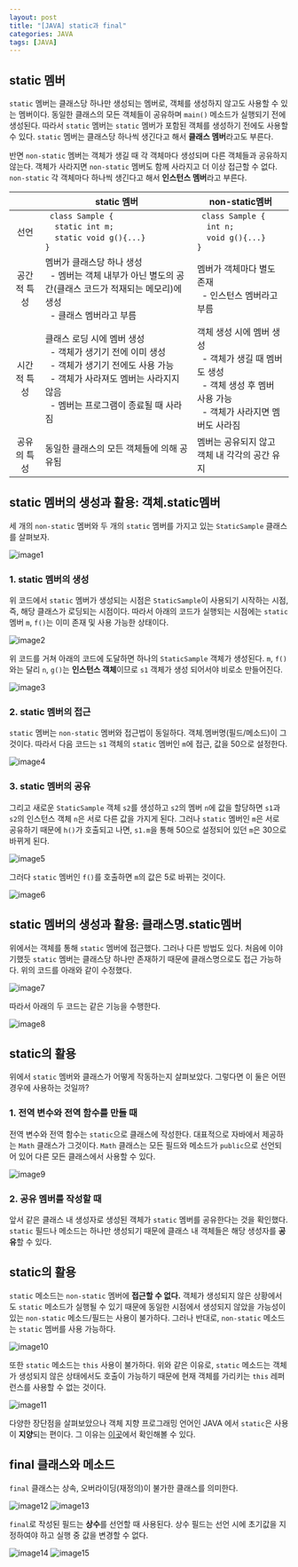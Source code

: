 ```yaml
---
layout: post
title: "[JAVA] static과 final" 
categories: JAVA
tags: [JAVA]
---
```


## static 멤버  
  
`static` 멤버는 클래스당 하나만 생성되는 멤버로, 객체를 생성하지 않고도 사용할 수 있는 멤버이다. 동일한 클래스의 모든 객체들이 공유하며 `main()` 메소드가 실행되기 전에 생성된다.
따라서 `static` 멤버는 `static` 멤버가 포함된 객체를 생성하기 전에도 사용할 수 있다. `static` 멤버는 클래스당 하나씩 생긴다고 해서 **클래스 멤버**라고도 부른다.

반면 `non-static` 멤버는 객체가 생길 때 각 객체마다 생성되며 다른 객체들과 공유하지 않는다. 객체가 사라지면 `non-static` 멤버도 함께 사라지고 더 이상 접근할 수 없다. 
`non-static` 각 객체마다 하나씩 생긴다고 해서 **인스턴스 멤버**라고 부른다.

| |static 멤버|non-static멤버|
|:---:|---|---|
|선언|``` class Sample {``` </br>&nbsp;&nbsp;&nbsp;&nbsp;```static int m;```</br>&nbsp;&nbsp;&nbsp;&nbsp;```static void g(){...}```</br>```}```|``` class Sample {```</br>&nbsp;&nbsp;&nbsp;&nbsp;```int n;```</br>&nbsp;&nbsp;&nbsp;&nbsp;```void g(){...}```</br>```}```|
|공간적 특성|멤버가 클래스당 하나 생성</br>&nbsp;&nbsp;- 멤버는 객체 내부가 아닌 별도의 공간(클래스 코드가 적재되는 메모리)에 생성</br>&nbsp;&nbsp;- 클래스 멤버라고 부름|멤버가 객체마다 별도 존재</br>&nbsp;&nbsp;- 인스턴스 멤버라고 부름|
|시간적 특성|클래스 로딩 시에 멤버 생성 </br>&nbsp;&nbsp;- 객체가 생기기 전에 이미 생성 </br>&nbsp;&nbsp;- 객체가 생기기 전에도 사용 가능 </br>&nbsp;&nbsp;- 객체가 사라져도 멤버는 사라지지 않음 </br>&nbsp;&nbsp;- 멤버는 프로그램이 종료될 때 사라짐|객체 생성 시에 멤버 생성 </br>&nbsp;&nbsp;- 객체가 생길 때 멤버도 생성 </br>&nbsp;&nbsp;- 객체 생성 후 멤버 사용 가능 </br>&nbsp;&nbsp;- 객체가 사라지면 멤버도 사라짐|
|공유의 특성|동일한 클래스의 모든 객체들에 의해 공유됨|멤버는 공유되지 않고 객체 내 각각의 공간 유지|



## static 멤버의 생성과 활용: 객체.static멤버

세 개의 `non-static` 멤버와 두 개의 `static` 멤버를 가지고 있는 `StaticSample` 클래스를 살펴보자.

![image1](/assets/images/JavaImages/43.png) 

### 1. static 멤버의 생성  

 위 코드에서 `static` 멤버가 생성되는 시점은 `StaticSample`이 사용되기 시작하는 시점, 즉, 해당 클래스가 로딩되는 시점이다. 
 따라서 아래의 코드가 실행되는 시점에는 `static` 멤버 `m`, `f()`는 이미 존재 및 사용 가능한 상태이다. 
 
![image2](/assets/images/JavaImages/44.png) 
 
 위 코드를 거쳐 아래의 코드에 도달하면 하나의 `StaticSample` 객체가 생성된다. `m`, `f()`와는 달리 `n`, `g()`는 **인스턴스 객체**이므로 `s1` 객체가 생성 되어서야 비로소 만들어진다. 
 
![image3](/assets/images/JavaImages/45.png) 
 



### 2. static 멤버의 접근

 `static` 멤버는 `non-static` 멤버와 접근법이 동일하다. 객체.멤버명(필드/메소드)이 그것이다. 따라서 다음 코드는 `s1` 객체의 `static` 멤버인 `m`에 접근, 값을 50으로 설정한다. 

![image4](/assets/images/JavaImages/46.png)




### 3. static 멤버의 공유

그리고 새로운 `StaticSample` 객체 `s2`를 생성하고 `s2`의 멤버 `n`에 값을 할당하면 `s1`과 `s2`의 인스턴스 객체 `n`은 서로 다른 값을 가지게 된다. 그러나 `static` 멤버인 `m`은 서로 공유하기 때문에 `h()`가 호출되고 나면, `s1.m`을 통해 50으로 설정되어 있던 `m`은 30으로 바뀌게 된다.

![image5](/assets/images/JavaImages/47.png)


그러다 `static` 멤버인 `f()`를 호출하면 `m`의 값은 5로 바뀌는 것이다.  

![image6](/assets/images/JavaImages/48.png)


## static 멤버의 생성과 활용: 클래스명.static멤버

위에서는 객체를 통해 `static` 멤버에 접근했다. 그러나 다른 방법도 있다. 처음에 이야기했듯 `static` 멤버는 클래스당 하나만 존재하기 때문에 클래스명으로도 접근 가능하다. 위의 코드를 아래와 같이 수정했다.

![image7](/assets/images/JavaImages/49.png)  


따라서 아래의 두 코드는 같은 기능을 수행한다.

![image8](/assets/images/JavaImages/50.png)



## static의 활용

위에서 `static` 멤버와 클래스가 어떻게 작동하는지 살펴보았다. 그렇다면 이 둘은 어떤 경우에 사용하는 것일까? 


### 1. 전역 변수와 전역 함수를 만들 때

전역 변수와 전역 함수는 `static`으로 클래스에 작성한다. 대표적으로 자바에서 제공하는 `Math` 클래스가 그것이다. `Math` 클래스는 모든 필드와 메소드가 `public`으로 선언되어 있어 다른 모든 클래스에서 사용할 수 있다. 

![image9](/assets/images/JavaImages/51.png)


### 2. 공유 멤버를 작성할 때

  앞서 같은 클래스 내 생성자로 생성된 객체가 `static` 멤버를 공유한다는 것을 확인했다. `static` 필드나 메소드는 하나만 생성되기 때문에 클래스 내 객체들은 해당 생성자를 **공유**할 수 있다.



## static의 활용

 `static` 메소드는 `non-static` 멤버에 **접근할 수 없다.** 객체가 생성되지 않은 상황에서도 `static` 메소드가 실행될 수 있기 때문에 동일한 시점에서 생성되지 않았을 가능성이 있는 `non-static` 메소드/필드는 사용이 불가하다. 그러나 반대로, `non-static` 메소드는 `static` 멤버를 사용 가능하다.

![image10](/assets/images/JavaImages/52.png)


또한 `static` 메소드는 `this` 사용이 불가하다. 위와 같은 이유로, `static` 메소드는 객체가 생성되지 않은 상태에서도 호출이 가능하기 때문에 현재 객체를 가리키는 `this` 레퍼런스를 사용할 수 없는 것이다.

![image11](/assets/images/JavaImages/53.png)


다양한 장단점을 살펴보았으나 객체 지향 프로그래밍 언어인 JAVA 에서 `static`은 사용이 **지양**되는 편이다. 그 이유는 [이곳](unabated.tistory.com/entry/%EC%99%9C-%EC%9E%90%EB%B0%94%EC%97%90%EC%84%9C-static%EC%9D%98-%EC%82%AC%EC%9A%A9%EC%9D%84-%EC%A7%80%EC%96%91%ED%95%B4%EC%95%BC-%ED%95%98%EB%8A%94%EA%B0%80)에서 확인해볼 수 있다.


## final 클래스와 메소드

`final` 클래스는 상속, 오버라이딩(재정의)이 불가한 클래스를 의미한다.

![image12](/assets/images/JavaImages/54.png)
![image13](/assets/images/JavaImages/55.png)

`final`로 작성된 필드는 **상수**를 선언할 때 사용된다. 상수 필드는 선언 시에 초기값을 지정하여야 하고 실행 중 값을 변경할 수 없다.

![image14](/assets/images/JavaImages/56.png)
![image15](/assets/images/JavaImages/57.png)



